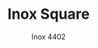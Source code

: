 ---
designer: Pedrali R&D
description: "Inox%20is%20a%20simple%20and%20functional%20table%2C%20defined%20by%20a%20geometry%20that%20makes%20it%20suitable%20for%20different%20contexts.%20Table%20with%20sand-blasted%20cast-iron%20square%20central%20base%2C%20stainless%20steel%20column%20and%20cover%20base.%20Sqaure%20top%20available%20in%20different%20sizes%20and%20finishes."
image_primary: img/Inox_4402_01_zoom.jpg
image_secondary: img/Inox_4402_02_zoom.jpg
manufacturer: Pedrali
href: https://www.pedrali.it/en/products/catalog/Table-INOX-4402/
subtitle: Inox 4402
title: Inox Square
image_thumb: img/Inox_4402_cover.jpg
tags: 
  - pedrali
  - central-base-tables
category: central-base-tables
slug: /manufacturers/pedrali/central-base-tables/pedrali-r-d-inox-square
---
